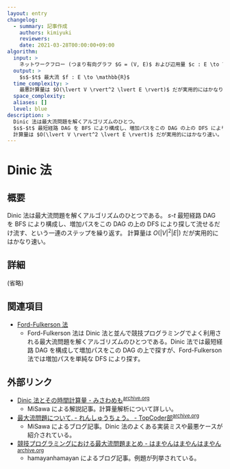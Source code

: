 ```yaml
---
layout: entry
changelog:
  - summary: 記事作成
    authors: kimiyuki
    reviewers:
    date: 2021-03-28T00:00:00+09:00
algorithm:
  input: >
    ネットワークフロー (つまり有向グラフ $G = (V, E)$ および辺用量 $c : E \to \mathbb{R}$ および頂点 $s, t \in V$)
  output: >
    $s$-$t$ 最大流 $f : E \to \mathbb{R}$
  time_complexity: >
    最悪計算量は $O(\lvert V \rvert^2 \lvert E \rvert)$ だが実用的にはかなり速い
  space_complexity:
  aliases: []
  level: blue
description: >
  Dinic 法は最大流問題を解くアルゴリズムのひとつ。
  $s$-$t$ 最短経路 DAG を BFS により構成し、増加パスをこの DAG の上の DFS により探して流せるだけ流す、という一連のステップを繰り返す。
  計算量は $O(\lvert V \rvert^2 \lvert E \rvert)$ だが実用的にはかなり速い。
---
```


# Dinic 法

## 概要

Dinic 法は最大流問題を解くアルゴリズムのひとつである。
$s$-$t$ 最短経路 DAG を BFS により構成し、増加パスをこの DAG の上の DFS により探して流せるだけ流す、という一連のステップを繰り返す。
計算量は $O(\lvert V \rvert^2 \lvert E \rvert)$ だが実用的にはかなり速い。


## 詳細

(省略)


## 関連項目

-   [Ford-Fulkerson 法](/ford-fulkerson)
    -    Ford-Fulkerson 法は Dinic 法と並んで競技プログラミングでよく利用される最大流問題を解くアルゴリズムのひとつである。Dinic 法では最短経路 DAG を構成して増加パスをこの DAG の上で探すが、Ford-Fulkerson 法では増加パスを単純な DFS により探す。


## 外部リンク

-   [Dinic 法とその時間計算量 - みさわめも](https://misawa.github.io/others/flow/dinic_time_complexity.html)<sup>[archive.org](https://web.archive.org/web/20210328020326/https://misawa.github.io/others/flow/dinic_time_complexity.html)</sup>
    -   <a class="handle">MiSawa</a> による解説記事。計算量解析について詳しい。
-   [最大流問題について. - れんしゅうちょう。 - TopCoder部](https://topcoder-g-hatena-ne-jp.jag-icpc.org/Mi_Sawa/20140311.html)<sup>[archive.org](https://web.archive.org/web/20210328021542/https://topcoder-g-hatena-ne-jp.jag-icpc.org/Mi_Sawa/20140311.html)</sup>
    -   <a class="handle">MiSawa</a> によるブログ記事。Dinic 法のよくある実装ミスや最悪ケースが紹介されている。
-   [競技プログラミングにおける最大流問題まとめ - はまやんはまやんはまやん](https://blog.hamayanhamayan.com/entry/2017/05/09/120217)<sup>[archive.org](https://web.archive.org/web/20210328020304/https://blog.hamayanhamayan.com/entry/2017/05/09/120217)</sup>
    -   <a class="handle">hamayanhamayan</a> によるブログ記事。例題が列挙されている。
